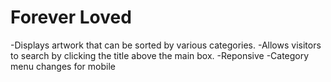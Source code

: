 Forever Loved
===

-Displays artwork that can be sorted by various categories.
-Allows visitors to search by clicking the title above the main box.
-Reponsive
-Category menu changes for mobile